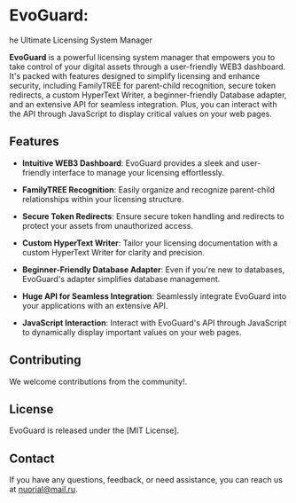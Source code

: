# EvoGuard: 
he Ultimate Licensing System Manager

**EvoGuard** is a powerful licensing system manager that empowers you to take control of your digital assets through a user-friendly WEB3 dashboard. It's packed with features designed to simplify licensing and enhance security, including FamilyTREE for parent-child recognition, secure token redirects, a custom HyperText Writer, a beginner-friendly Database adapter, and an extensive API for seamless integration. Plus, you can interact with the API through JavaScript to display critical values on your web pages.

## Features

- **Intuitive WEB3 Dashboard**: EvoGuard provides a sleek and user-friendly interface to manage your licensing effortlessly.

- **FamilyTREE Recognition**: Easily organize and recognize parent-child relationships within your licensing structure.

- **Secure Token Redirects**: Ensure secure token handling and redirects to protect your assets from unauthorized access.

- **Custom HyperText Writer**: Tailor your licensing documentation with a custom HyperText Writer for clarity and precision.

- **Beginner-Friendly Database Adapter**: Even if you're new to databases, EvoGuard's adapter simplifies database management.

- **Huge API for Seamless Integration**: Seamlessly integrate EvoGuard into your applications with an extensive API.

- **JavaScript Interaction**: Interact with EvoGuard's API through JavaScript to dynamically display important values on your web pages.

## Contributing

We welcome contributions from the community!.

## License

EvoGuard is released under the [MIT License].

## Contact

If you have any questions, feedback, or need assistance, you can reach us at [nuorial@mail.ru](mailto:contact@email.com).
